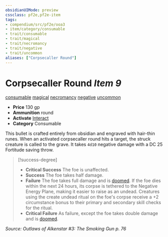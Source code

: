 ```yaml
---
obsidianUIMode: preview
cssclass: pf2e,pf2e-item
tags:
- compendium/src/pf2e/ooa3
- item/category/consumable
- trait/consumable
- trait/magical
- trait/necromancy
- trait/negative
- trait/uncommon
aliases: ["Corpsecaller Round"]
---
```

# Corpsecaller Round *Item 9*  
[consumable](rules/traits/consumable.md "Consumable Item Trait")  [magical](rules/traits/magical.md "Magical Item Trait")  [necromancy](rules/traits/necromancy.md "Necromancy School Trait")  [negative](rules/traits/negative.md "Negative Energy & Element Trait")  [uncommon](rules/traits/uncommon.md "Uncommon Rarity Trait")  

- **Price** 130 gp
- **Ammunition** round
- **Activate** [Interact](rules/actions/interact.md)
- **Category** Consumable

This bullet is crafted entirely from obsidian and engraved with hair-thin runes. When an activated corpsecaller round hits a target, the struck creature is called to the grave. It takes `4d10` negative damage with a DC 25 Fortitude saving throw.

> [!success-degree] 
> - **Critical Success** The foe is unaffected.
> - **Success** The foe takes half damage.
> - **Failure** The foe takes full damage and is [doomed](rules/conditions.md#Doomed). If the foe dies within the next 24 hours, its corpse is tethered to the Negative Energy Plane, making it easier to raise as an undead. Creatures using the create undead ritual on the foe's corpse receive a +2 circumstance bonus to their primary and secondary skill checks for the ritual.
> - **Critical Failure** As failure, except the foe takes double damage and is [doomed](rules/conditions.md#Doomed).

*Source: Outlaws of Alkenstar #3: The Smoking Gun p. 76*